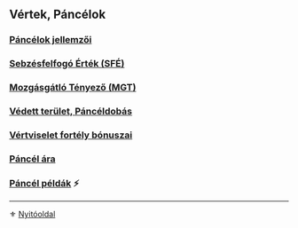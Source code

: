 ## Vértek, Páncélok

### [Páncélok jellemzői](069_01_pancelok_jellemzoi.md)

### [Sebzésfelfogó Érték (SFÉ)](069_02_SFE.md)

### [Mozgásgátló Tényező (MGT)](069_03_MGT.md)

### [Védett terület, Páncéldobás](069_04_vedett_terulet_panceldobas.md)

### [Vértviselet fortély bónuszai](069_05_vertviselet_fortely_bonuszai.md)

### [Páncél ára](069_06_pancel_ara.md)

### [Páncél példák](069_07_pancel_peldak.md) ⚡

---

⚜️ [Nyitóoldal](start.md#6-harcrendszer-%EF%B8%8F)
